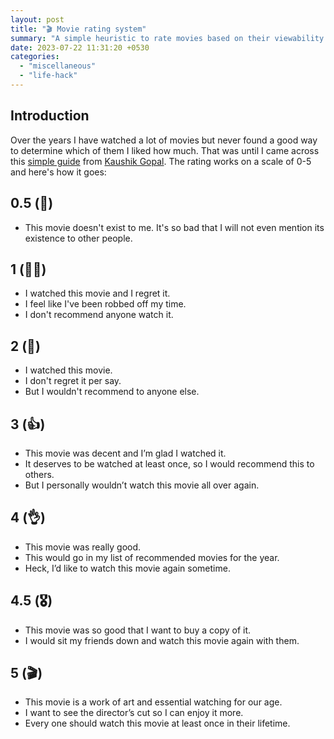 ```yaml
---
layout: post
title: "🎬 Movie rating system"
summary: "A simple heuristic to rate movies based on their viewability and enjoyment"
date: 2023-07-22 11:31:20 +0530
categories:
  - "miscellaneous"
  - "life-hack"
---
```


## Introduction

Over the years I have watched a lot of movies but never found a good way to determine which of them I liked how much. That was until I came across this [simple guide](https://kau.sh/blog/movie-rating-system/) from [Kaushik Gopal](https://kau.sh). The rating works on a scale of 0-5 and here's how it goes:

## 0.5 (🤢)

- This movie doesn't exist to me. It's so bad that I will not even mention its existence to other people.

## 1 (🙅‍♂️)

- I watched this movie and I regret it.
- I feel like I've been robbed off my time.
- I don't recommend anyone watch it.

## 2 (🤷️)

- I watched this movie.
- I don't regret it per say.
- But I wouldn't recommend to anyone else.

## 3 (👍)

- This movie was decent and I’m glad I watched it.
- It deserves to be watched at least once, so I would recommend this to others.
- But I personally wouldn’t watch this movie all over again.

## 4 (👌)

- This movie was really good.
- This would go in my list of recommended movies for the year.
- Heck, I’d like to watch this movie again sometime.

## 4.5 (🎖️)

- This movie was so good that I want to buy a copy of it.
- I would sit my friends down and watch this movie again with them.

## 5 (🎬)

- This movie is a work of art and essential watching for our age.
- I want to see the director’s cut so I can enjoy it more.
- Every one should watch this movie at least once in their lifetime.
